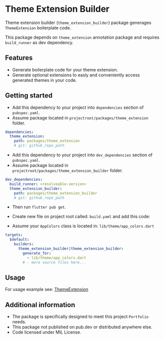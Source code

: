 # Theme Extension Builder

Theme extension builder (`theme_extension_builder`) package generages `ThemeExtension` boilerplate code.

This package depends on `theme_extension` annotation package and requires `build_runner` as dev dependency.

## Features

- Generate boilerplate code for your theme extension.
- Generate optional extensions to easly and conveniently access generated themes in your code.

## Getting started

- Add this dependency to your project into `dependencies` section of `pubspec.yaml`.
- Assume package located in `projectroot/packages/theme_extension` folder.

```yaml
dependencies:
  theme_extension:
    path: packages/theme_extension
    # git: github_repo_path
```

- Add this dependency to your project into `dev_dependencies` section of `pubspec.yaml`.
- Assume package located in `projectroot/packages/theme_extension_builder` folder.

```yaml
dev_dependencies:
  build_runner: <resolveable-version>
  theme_extension_builder:
    path: packages/theme_extension_builder
    # git: github_repo_path
```

- Then run `flutter pub get`.

- Create new file on project root called: `build.yaml` and add this code:
- Assume your `AppColors` class is located in: `lib/theme/app_colors.dart`

```yaml
targets:
  $default:
    builders:
      theme_extension_builder|theme_extension_builder:
        generate_for:
          - lib/theme/app_colors.dart
        # - more source files here...
```

## Usage

For usage example see: [ThemeExtension](../theme_extension/README.md#usage)

## Additional information

- The package is specifically designed to meet this project `Portfolio` needs.
- This package not published on pub.dev or distributed anywhere else.
- Code licensed under MIL License.
